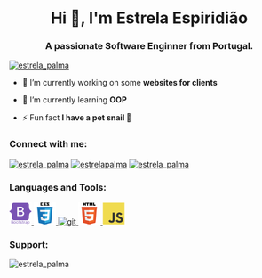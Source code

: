 <h1 align="center">Hi 👋, I'm Estrela Espiridião</h1>
<h3 align="center">A passionate Software Enginner from Portugal.</h3>

<p align="left"> <a href="https://twitter.com/estrela_palma" target="blank"><img src="https://img.shields.io/twitter/follow/estrela_palma?logo=twitter&style=for-the-badge" alt="estrela_palma" /></a> </p>

- 🔭 I’m currently working on some **websites for clients**

- 🌱 I’m currently learning **OOP**

- ⚡ Fun fact **I have a pet snail 🐌**

<h3 align="left">Connect with me:</h3>
<p align="left">
<a href="https://twitter.com/estrela_palma" target="blank"><img align="center" src="https://raw.githubusercontent.com/rahuldkjain/github-profile-readme-generator/master/src/images/icons/Social/twitter.svg" alt="estrela_palma" height="30" width="40" /></a>
<a href="https://linkedin.com/in/estrelapalma" target="blank"><img align="center" src="https://raw.githubusercontent.com/rahuldkjain/github-profile-readme-generator/master/src/images/icons/Social/linked-in-alt.svg" alt="estrelapalma" height="30" width="40" /></a>
<a href="https://instagram.com/estrela_palma" target="blank"><img align="center" src="https://raw.githubusercontent.com/rahuldkjain/github-profile-readme-generator/master/src/images/icons/Social/instagram.svg" alt="estrela_palma" height="30" width="40" /></a>
</p>

<h3 align="left">Languages and Tools:</h3>
<p align="left"> <a href="https://getbootstrap.com" target="_blank" rel="noreferrer"> <img src="https://raw.githubusercontent.com/devicons/devicon/master/icons/bootstrap/bootstrap-plain-wordmark.svg" alt="bootstrap" width="40" height="40"/> </a> <a href="https://www.w3schools.com/css/" target="_blank" rel="noreferrer"> <img src="https://raw.githubusercontent.com/devicons/devicon/master/icons/css3/css3-original-wordmark.svg" alt="css3" width="40" height="40"/> </a> <a href="https://git-scm.com/" target="_blank" rel="noreferrer"> <img src="https://www.vectorlogo.zone/logos/git-scm/git-scm-icon.svg" alt="git" width="40" height="40"/> </a> <a href="https://www.w3.org/html/" target="_blank" rel="noreferrer"> <img src="https://raw.githubusercontent.com/devicons/devicon/master/icons/html5/html5-original-wordmark.svg" alt="html5" width="40" height="40"/> </a> <a href="https://developer.mozilla.org/en-US/docs/Web/JavaScript" target="_blank" rel="noreferrer"> <img src="https://raw.githubusercontent.com/devicons/devicon/master/icons/javascript/javascript-original.svg" alt="javascript" width="40" height="40"/> </a> </p>

<h3 align="left">Support:</h3>
<p><a href="https://ko-fi.com/estrela_palma"> <img align="left" src="https://cdn.ko-fi.com/cdn/kofi3.png?v=3" height="50" width="210" alt="estrela_palma" /></a></p><br><br>
